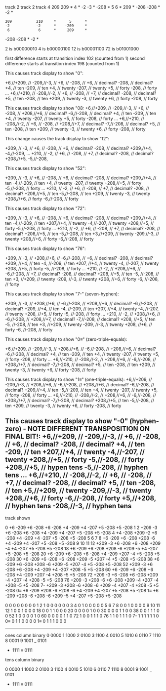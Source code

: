   track 2       track 2       track 4
    209           209     *      4      *
    -2            -3      *    -208     *
     5             6      *     209     *
   -208          -208     *     -2      *


    209           210     *      5      *
    -2            -2      *    -209     *
     6             6      *     209     *
   -208          -208     *     -2      *

 2 is b00000010
 4 is b00000100
12 is b00001100
72 is b01001000

first difference starts at transition index 102 (counted from 1)
second difference starts at transition index 198 (counted from 1)

This causes track display to show "0":

+6,//+209, //
-209,//-3,   //
+6,   //
-208, //
+6,   // decimal?
-208, // decimal?
+4,   // ten
-209, // ten
+4,   // twenty
-207, // twenty
+5,   // forty
-208, // forty
...
+6,//+210, //
-208,//-2,   //
+6,   //
-208, //
+7,   // decimal?
-208, // decimal?
+5,   // ten
-208, // ten
+209, // twenty
-3,   // twenty
+6,   // forty
-208, // forty

This causes track display to show "08:
+6,//+209, //
-209,//-3,   //
+6,   //
-208, //
+208,//+6,   // decimal?
-6,//-208, // decimal?
+4,   // ten
-209, // ten
+4,   // twenty
-207, // twenty
+5,   // forty
-208, // forty
...
+6,//+210, //
-208,//-2,   //
+6,   //
-208, //
+208,//+7,   // decimal?
-7,//-208, // decimal?
+5,   // ten
-208, // ten
+209, // twenty
-3,   // twenty
+6,   // forty
-208, // forty

This change causes the track display to show "12":

+209, //
-3,   //
+6,   //
-208, //
+6,   // decimal?
-208, // decimal?
+209,//+4,
-4,//-209,
...
+210, //
-2,   //
+6,   //
-208, //
+7,   // decimal?
-208, // decimal?
+208,//+5,
-5,//-208,

This causes track display to show "52":

+209, //
-3,   //
+6,   //
-208, //
+6,   // decimal?
-208, // decimal?
+209,//+4,   // ten
-4,//-209, // ten
+4,   // twenty
-207, // twenty
+208,//+5,   // forty
-5,//-208, // forty
...
+210, //
-2,   //
+6,   //
-208, //
+7,   // decimal?
-208, // decimal?
+208,//+5,   // ten
-5,//-208, // ten
+209, // twenty
-3,   // twenty
+208,//+6,   // forty
-6,//-208, // forty

This causes track display to show "72":

+209, //
-3,   //
+6,   //
-208, //
+6,   // decimal?
-208, // decimal?
+209,//+4,   // ten
-4,//-209, // ten
+207,//+4,   // twenty
-4,//-207, // twenty
+208,//+5,   // forty
-5,//-208, // forty
...
+210, //
-2,   //
+6,   //
-208, //
+7,   // decimal?
-208, // decimal?
+208,//+5,   // ten
-5,//-208, // ten
+3,//+209, // twenty
-209,//-3,   // twenty
+208,//+6,   // forty
-6,//-208, // forty

This causes track display to show "76":

+209, //
-3,   //
+208,//+6,   //
-6,//-208, //
+6,   // decimal?
-208, // decimal?
+209, //+4,   // ten
-4,   //-209, // ten
+207, //+4,   // twenty
-4,   //-207, // twenty
+208, //+5,   // forty
-5,   //-208, // forty
...
+210, //
-2,   //
+208,//+6,   //
-6,//-208, //
+7,   // decimal?
-208, // decimal?
+208, //+5,   // ten
-5,   //-208, // ten
+3,   //+209, // twenty
-209, //-3,   // twenty
+208, //+6,   // forty
-6,   //-208, // forty

This causes track display to show "7-" (seven-hyphen):

+209, //
-3,   //
+208,//+6,   //
-6,//-208, //
+208,//+6,   // decimal?
-6,//-208, // decimal?
+209, //+4,   // ten
-4,   //-209, // ten
+207, //+4,   // twenty
-4,   //-207, // twenty
+208, //+5,   // forty
-5,   //-208, // forty
...
+210, //
-2,   //
+208,//+6,   //
-6,//-208, //
+208,//+7,   // decimal?
-7,//-208, // decimal?
+208, //+5,   // ten
-5,   //-208, // ten
+3,   //+209, // twenty
-209, //-3,   // twenty
+208, //+6,   // forty
-6,   //-208, // forty

This causes track display to show "0≡" (zero-triple-equals):

+6,//+209, //
-209,//-3,   //
+208,//+6,   //
-6,//-208, //
+208,//+6,   // decimal?
-6,//-208, // decimal?
+4,   // ten
-209, // ten
+4,   // twenty
-207, // twenty
+5,   // forty
-208, // forty
...
+6,//+210, //
-208,//-2,   //
+208,//+6,   //
-6,//-208, //
+208,//+7,   // decimal?
-7,//-208, // decimal?
+5,   // ten
-208, // ten
+209, // twenty
-3,   // twenty
+6,   // forty
-208, // forty

This causes track display to show "1≡" (one-triple-equals):
+6,//+209, //
-209,//-3,   //
+208,//+6,   //
-6,//-208, //
+208,//+6,   // decimal?
-6,//-208, // decimal?
+209,//+4,   // ten
-5,//-209, // ten
+4,   // twenty
-207, // twenty
+5,   // forty
-208, // forty
...
+6,//+210, //
-208,//-2,   //
+208,//+6,   //
-6,//-208, //
+208,//+7,   // decimal?
-7,//-208, // decimal?
+208,//+5,   // ten
-5,//-208, // ten
+209, // twenty
-3,   // twenty
+6,   // forty
-208, // forty

This causes track display to show "-0" (hyphen-zero) - NOTE DIFFERENT TRANSPOSITION ON FINAL BIT!:
+6,//+209, //
-209,//-3,   //
+6,   //
-208, //
+6,   // decimal?
-208, // decimal?
+4,   // ten
-209, // ten
+207,//+4,   // twenty
-4,//-207, // twenty
+208,//+5,   // forty
-5,//-208, // forty
+208,//+5, // hypen tens
-5,//-208, // hyphen tens
...
+6,//+210, //
-208,//-2,   //
+6,   //
-208, //
+7,   // decimal?
-208, // decimal?
+5,   // ten
-208, // ten
+5,//+209, // twenty
-209,//-3,   // twenty
+208,//+6,   // forty
-6,//-208, // forty
+5,//+208, // hyphen tens
-208,//-3, // hyphen tens
----

track
shown

0     +6    -209    +6    -208    +6   -208   +4    -209    +4    -207    +5    -208  +5  -208
1
2     +209  -3      +6    -208    +6   -208   +4    -209    +4    -207    +5    -208  +5  -208
4     +4    -208    +209  -2      +6   -208   +4    -209    +4    -207    +5    -208  +5  -208
5
6
7
8     +6    -209    +6    -208    +208 -6     +4    -209    +4    -207    +5    -208  +5  -208
9
10
11
12    +209  -3      +6    -208    +6   -208   +209  -4      +4    -207    +5    -208  +5  -208
18    +6    -209    +6    -208    +208 -6     +209  -5      +4    -207    +5    -208  +5  -208
20    +6    -209    +6    -208    +6   -208   +4    -209    +207  -4      +5    -208  +5  -208
30    +6    -209    +6    -208    +6   -208   +209  -5      +207  -4      +5    -208  +5  -208
38    +6    -209    +6    -208    +208 -6     +209  -5      +207  -4      +5    -208  +5  -208
52    +209  -3      +6    -208    +6   -208   +4    -209    +4    -207    +208  -5    +5  -208
60    +6    -209    +6    -208    +6   -208   +4    -209    +207  -4      +208  -5    +5  -208
72    +209  -3      +6    -208    +6   -208   +209  -4      +207  -4      +208  -5    +5  -208
76    +209  -3      +208  -6      +6   -208   +209  -4      +207  -4      +208  -5    +5  -208
7-    +209  -3      +208  -6      +208 -6     +209  -4      +207  -4      +208  -5    +5  -208
0≡    +6    -209    +208  -6      +208 -6     +4    -209    +4    -207    +5    -208  +5  -208
1≡    +6    -209    +208  -6      +208 -6     +209  -5      +4    -207    +5    -208  +5  -208

0     0             0             0           0             0             0           0
1
2     1             0             0           0             0             0           0
3
4     0             1             0           0             0             0           0
5
6
7
8     0             0             1           0             0             0           0
9
10
11
12    1             0             0           1             0             0           0
18    0             0             1           1             0             0           0
20    0             0             0           0             1             0           0
30    0             0             0           1             1             0           0
38    0             0             1           1             1             0           0
52    1             0             0           0             0             1           0
60    0             0             0           0             1             1           0
72    1             0             0           1             1             1           0
76    1             1             0           1             1             1           0
7-    1             1             1           1             1             1           0
0≡    0             1             1           0             0             0           0
1≡    0             1             1           1             0             0           0

---

ones column binary
0   0000
1   1000
2   0100
3   1100
4   0010
5   1010
6   0110
7   1110
8   0001
9   1001
_   0101
-   1111
≡   0111

tens column binary

0   0000
1   1000
2   0100
3   1100
4   0010
5   1010
6   0110
7   1110
8   0001
9   1001
_   0101
-   1111
≡   0111

